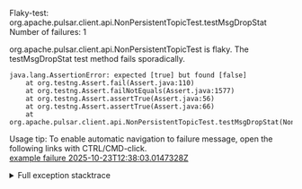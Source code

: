         
Flaky-test: org.apache.pulsar.client.api.NonPersistentTopicTest.testMsgDropStat
Number of failures: 1

org.apache.pulsar.client.api.NonPersistentTopicTest is flaky. The testMsgDropStat test method fails sporadically.

```
java.lang.AssertionError: expected [true] but found [false]
	at org.testng.Assert.fail(Assert.java:110)
	at org.testng.Assert.failNotEquals(Assert.java:1577)
	at org.testng.Assert.assertTrue(Assert.java:56)
	at org.testng.Assert.assertTrue(Assert.java:66)
	at org.apache.pulsar.client.api.NonPersistentTopicTest.testMsgDropStat(NonPersistentTopicTest.java:905)
```

Usage tip: To enable automatic navigation to failure message, open the following links with CTRL/CMD-click.  
[example failure 2025-10-23T12:38:03.0147328Z](https://github.com/apache/pulsar/actions/runs/18747937935/job/53480679625#step:11:1392)  


<details>
<summary>Full exception stacktrace</summary>
<code><pre>
[ERROR] org.apache.pulsar.client.api.NonPersistentTopicTest.testMsgDropStat -- Time elapsed: 7.101 s <<< FAILURE!
java.lang.AssertionError: expected [true] but found [false]
	at org.testng.Assert.fail(Assert.java:110)
	at org.testng.Assert.failNotEquals(Assert.java:1577)
	at org.testng.Assert.assertTrue(Assert.java:56)
	at org.testng.Assert.assertTrue(Assert.java:66)
	at org.apache.pulsar.client.api.NonPersistentTopicTest.testMsgDropStat(NonPersistentTopicTest.java:905)
	at java.base/jdk.internal.reflect.DirectMethodHandleAccessor.invoke(DirectMethodHandleAccessor.java:103)
	at java.base/java.lang.reflect.Method.invoke(Method.java:580)
	at org.testng.internal.invokers.MethodInvocationHelper.invokeMethod(MethodInvocationHelper.java:139)
	at org.testng.internal.invokers.InvokeMethodRunnable.runOne(InvokeMethodRunnable.java:47)
	at org.testng.internal.invokers.InvokeMethodRunnable.call(InvokeMethodRunnable.java:76)
	at org.testng.internal.invokers.InvokeMethodRunnable.call(InvokeMethodRunnable.java:11)
	at java.base/java.util.concurrent.FutureTask.run(FutureTask.java:317)
	at java.base/java.util.concurrent.ThreadPoolExecutor.runWorker(ThreadPoolExecutor.java:1144)
	at java.base/java.util.concurrent.ThreadPoolExecutor$Worker.run(ThreadPoolExecutor.java:642)
	at java.base/java.lang.Thread.run(Thread.java:1583)

</pre></code>
</details>

